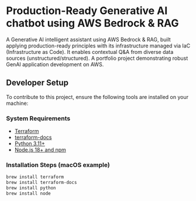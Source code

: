 # Production-Ready Generative AI chatbot using AWS Bedrock & RAG

A Generative AI intelligent assistant using AWS Bedrock & RAG, built applying production-ready principles with its infrastructure managed via IaC (Infrastructure as Code). It enables contextual Q&A from diverse data sources (unstructured/structured). A portfolio project demonstrating robust GenAI application development on AWS.

## Developer Setup

To contribute to this project, ensure the following tools are installed on your machine:

### System Requirements

- [Terraform](https://developer.hashicorp.com/terraform/install)
- [terraform-docs](https://terraform-docs.io/user-guide/installation/)
- [Python 3.11+](https://www.python.org/downloads/)
- [Node.js 18+ and npm](https://nodejs.org/)

### Installation Steps (macOS example)

```bash
brew install terraform
brew install terraform-docs
brew install python
brew install node
